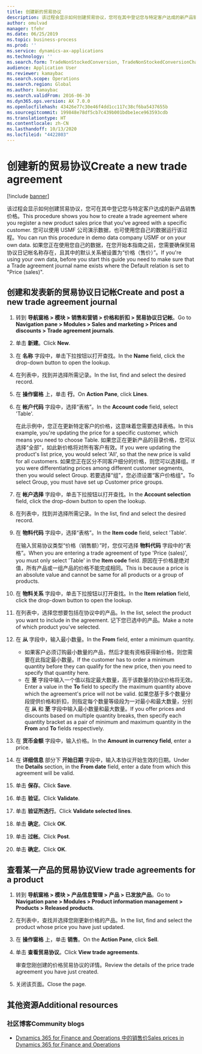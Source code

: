 ```yaml
---
title: 创建新的贸易协议
description: 该过程会显示如何创建贸易协议，您可在其中登记您与特定客户达成的新产品销售价格。
author: omulvad
manager: tfehr
ms.date: 06/25/2019
ms.topic: business-process
ms.prod: ''
ms.service: dynamics-ax-applications
ms.technology: ''
ms.search.form: TradeNonStockedConversion, TradeNonStockedConversionChangeWizard, TradeNonStockedConversionCheckWorksheet, TradeNonStockedConversionWizard, TradeNonStockedRegister
audience: Application User
ms.reviewer: kamaybac
ms.search.scope: Operations
ms.search.region: Global
ms.author: kamaybac
ms.search.validFrom: 2016-06-30
ms.dyn365.ops.version: AX 7.0.0
ms.openlocfilehash: 43426e77c30e46f4dd1cc117c38cf6ba5437655b
ms.sourcegitcommit: 199848e78df5cb7c439b001bdbe1ece963593cdb
ms.translationtype: HT
ms.contentlocale: zh-CN
ms.lasthandoff: 10/13/2020
ms.locfileid: "4422803"
---
```

# <a name="create-a-new-trade-agreement"></a><span data-ttu-id="35c54-103">创建新的贸易协议</span><span class="sxs-lookup"><span data-stu-id="35c54-103">Create a new trade agreement</span></span>

[!include [banner](../../includes/banner.md)]

<span data-ttu-id="35c54-104">该过程会显示如何创建贸易协议，您可在其中登记您与特定客户达成的新产品销售价格。</span><span class="sxs-lookup"><span data-stu-id="35c54-104">This procedure shows you how to create a trade agreement where you register a new product sales price that you've agreed with a specific customer.</span></span> <span data-ttu-id="35c54-105">您可以使用 USMF 公司演示数据，也可使用您自己的数据运行该过程。</span><span class="sxs-lookup"><span data-stu-id="35c54-105">You can run this procedure in demo data company USMF or on your own data.</span></span> <span data-ttu-id="35c54-106">如果您正在使用您自己的数据，在您开始本指南之前，您需要确保贸易协议日记帐名称存在，且其中的默认关系被设置为“价格（售价）”。</span><span class="sxs-lookup"><span data-stu-id="35c54-106">If you're using your own data, before you start this guide you need to make sure that a Trade agreement journal name exists where the Default relation is set to "Price (sales)".</span></span>


## <a name="create-and-post-a-new-trade-agreement-journal"></a><span data-ttu-id="35c54-107">创建和发表新的贸易协议日记帐</span><span class="sxs-lookup"><span data-stu-id="35c54-107">Create and post a new trade agreement journal</span></span>
1. <span data-ttu-id="35c54-108">转到 **导航窗格 > 模块 > 销售和营销 > 价格和折扣 > 贸易协议日记帐**。</span><span class="sxs-lookup"><span data-stu-id="35c54-108">Go to **Navigation pane > Modules > Sales and marketing > Prices and discounts > Trade agreement journals**.</span></span>
2. <span data-ttu-id="35c54-109">单击 **新建**。</span><span class="sxs-lookup"><span data-stu-id="35c54-109">Click **New**.</span></span>
3. <span data-ttu-id="35c54-110">在 **名称** 字段中，单击下拉按钮以打开查找。</span><span class="sxs-lookup"><span data-stu-id="35c54-110">In the **Name** field, click the drop-down button to open the lookup.</span></span>
4. <span data-ttu-id="35c54-111">在列表中，找到并选择所需记录。</span><span class="sxs-lookup"><span data-stu-id="35c54-111">In the list, find and select the desired record.</span></span>
5. <span data-ttu-id="35c54-112">在 **操作窗格** 上，单击 **行**。</span><span class="sxs-lookup"><span data-stu-id="35c54-112">On **Action Pane**, click **Lines**.</span></span>
6. <span data-ttu-id="35c54-113">在 **帐户代码** 字段中，选择“表格”。</span><span class="sxs-lookup"><span data-stu-id="35c54-113">In the **Account code** field, select 'Table'.</span></span>
    
    <span data-ttu-id="35c54-114">在此示例中，您正在更新特定客户的价格，这意味着您需要选择表格。</span><span class="sxs-lookup"><span data-stu-id="35c54-114">In this example, you're updating the price for a specific customer, which means you need to choose Table.</span></span> <span data-ttu-id="35c54-115">如果您正在更新产品的目录价格，您可以选择“全部”，如此新价格将对所有客户有效。</span><span class="sxs-lookup"><span data-stu-id="35c54-115">If you were updating the product's list price, you would select 'All', so that the new price is valid for all customers.</span></span> <span data-ttu-id="35c54-116">如果您正在区分不同客户细分的价格，则您可以选择组。</span><span class="sxs-lookup"><span data-stu-id="35c54-116">If you were differentiating prices among different customer segments, then you would select Group.</span></span> <span data-ttu-id="35c54-117">若要选择“组”，您必须设置“客户价格组”。</span><span class="sxs-lookup"><span data-stu-id="35c54-117">To select Group, you must have set up Customer price groups.</span></span>  

7. <span data-ttu-id="35c54-118">在 **帐户选择** 字段中，单击下拉按钮以打开查找。</span><span class="sxs-lookup"><span data-stu-id="35c54-118">In the **Account selection** field, click the drop-down button to open the lookup.</span></span>
8. <span data-ttu-id="35c54-119">在列表中，找到并选择所需记录。</span><span class="sxs-lookup"><span data-stu-id="35c54-119">In the list, find and select the desired record.</span></span>
9. <span data-ttu-id="35c54-120">在 **物料代码** 字段中，选择“表格”。</span><span class="sxs-lookup"><span data-stu-id="35c54-120">In the **Item code** field, select 'Table'.</span></span>
    
    <span data-ttu-id="35c54-121">在输入贸易协议类型“价格（销售额）”时，您仅可选择 **物料代码** 字段中的“表格”。</span><span class="sxs-lookup"><span data-stu-id="35c54-121">When you are entering a trade agreement of type 'Price (sales)', you must only select 'Table' in the **Item code** field.</span></span> <span data-ttu-id="35c54-122">原因在于价格是绝对值，所有产品或一组产品的价格不能完成相同。</span><span class="sxs-lookup"><span data-stu-id="35c54-122">This is because a price is an absolute value and cannot be same for all products or a group of products.</span></span>
    
10. <span data-ttu-id="35c54-123">在 **物料关系** 字段中，单击下拉按钮以打开查找。</span><span class="sxs-lookup"><span data-stu-id="35c54-123">In the **Item relation** field, click the drop-down button to open the lookup.</span></span>
11. <span data-ttu-id="35c54-124">在列表中，选择您想要包括在协议中的产品。</span><span class="sxs-lookup"><span data-stu-id="35c54-124">In the list, select the product you want to include in the agreement.</span></span> <span data-ttu-id="35c54-125">记下您已选中的产品。</span><span class="sxs-lookup"><span data-stu-id="35c54-125">Make a note of which product you've selected.</span></span>  
12. <span data-ttu-id="35c54-126">在 **从** 字段中，输入最小数量。</span><span class="sxs-lookup"><span data-stu-id="35c54-126">In the **From** field, enter a minimum quantity.</span></span>
    - <span data-ttu-id="35c54-127">如果客户必须订购最小数量的产品，然后才能有资格获得新价格，则您需要在此指定最小数量。</span><span class="sxs-lookup"><span data-stu-id="35c54-127">If the customer has to order a minimum quantity before they can qualify for the new price, then you need to specify that quantity here.</span></span>  
    - <span data-ttu-id="35c54-128">在 **至** 字段中输入一个值以指定最大数量，高于该数量的协议价格将无效。</span><span class="sxs-lookup"><span data-stu-id="35c54-128">Enter a value in the **To** field to specify the maximum quantity above which the agreement's price will not be valid.</span></span> <span data-ttu-id="35c54-129">如果您基于多个数量分段提供价格和折扣，则指定每个数量等级段为一对最小和最大数量，分别在 **从** 和 **至** 字段中输入最小数量和最大数量。</span><span class="sxs-lookup"><span data-stu-id="35c54-129">If you offer prices and discounts based on multiple quantity breaks, then specify each quantity bracket as a pair of minimum and maximum quantity in the **From** and **To** fields respectively.</span></span>
13. <span data-ttu-id="35c54-130">在 **货币金额** 字段中，输入价格。</span><span class="sxs-lookup"><span data-stu-id="35c54-130">In the **Amount in currency field**, enter a price.</span></span>
14. <span data-ttu-id="35c54-131">在 **详细信息** 部分下 **开始日期** 字段中，输入本协议开始生效的日期。</span><span class="sxs-lookup"><span data-stu-id="35c54-131">Under the **Details** section, in the **From date** field, enter a date from which this agreement will be valid.</span></span>
15. <span data-ttu-id="35c54-132">单击 **保存**。</span><span class="sxs-lookup"><span data-stu-id="35c54-132">Click **Save**.</span></span>
16. <span data-ttu-id="35c54-133">单击 **验证**。</span><span class="sxs-lookup"><span data-stu-id="35c54-133">Click **Validate**.</span></span>
17. <span data-ttu-id="35c54-134">单击 **验证所选行**。</span><span class="sxs-lookup"><span data-stu-id="35c54-134">Click **Validate selected lines**.</span></span>
18. <span data-ttu-id="35c54-135">单击 **确定**。</span><span class="sxs-lookup"><span data-stu-id="35c54-135">Click **OK**.</span></span>
19. <span data-ttu-id="35c54-136">单击 **过帐**。</span><span class="sxs-lookup"><span data-stu-id="35c54-136">Click **Post**.</span></span>
20. <span data-ttu-id="35c54-137">单击 **确定**。</span><span class="sxs-lookup"><span data-stu-id="35c54-137">Click **OK**.</span></span>

## <a name="view-trade-agreements-for-a-product"></a><span data-ttu-id="35c54-138">查看某一产品的贸易协议</span><span class="sxs-lookup"><span data-stu-id="35c54-138">View trade agreements for a product</span></span>
1. <span data-ttu-id="35c54-139">转到 **导航窗格 > 模块 > 产品信息管理 > 产品 > 已发放产品**。</span><span class="sxs-lookup"><span data-stu-id="35c54-139">Go to **Navigation pane > Modules > Product information management > Products > Released products**.</span></span>
2. <span data-ttu-id="35c54-140">在列表中，查找并选择您刚更新价格的产品。</span><span class="sxs-lookup"><span data-stu-id="35c54-140">In the list, find and select the product whose price you have just updated.</span></span>
3. <span data-ttu-id="35c54-141">在 **操作窗格** 上，单击 **销售**。</span><span class="sxs-lookup"><span data-stu-id="35c54-141">On the **Action Pane**, click **Sell**.</span></span>
4. <span data-ttu-id="35c54-142">单击 **查看贸易协议**。</span><span class="sxs-lookup"><span data-stu-id="35c54-142">Click **View trade agreements**.</span></span>
    
    <span data-ttu-id="35c54-143">审查您刚创建的价格贸易协议的详情。</span><span class="sxs-lookup"><span data-stu-id="35c54-143">Review the details of the price trade agreement you have just created.</span></span>    

5. <span data-ttu-id="35c54-144">关闭该页面。</span><span class="sxs-lookup"><span data-stu-id="35c54-144">Close the page.</span></span>

## <a name="additional-resources"></a><span data-ttu-id="35c54-145">其他资源</span><span class="sxs-lookup"><span data-stu-id="35c54-145">Additional resources</span></span>
### <a name="community-blogs"></a><span data-ttu-id="35c54-146">社区博客</span><span class="sxs-lookup"><span data-stu-id="35c54-146">Community blogs</span></span>
- [<span data-ttu-id="35c54-147">Dynamics 365 for Finance and Operations 中的销售价</span><span class="sxs-lookup"><span data-stu-id="35c54-147">Sales prices in Dynamics 365 for Finance and Operations</span></span>](https://financefunction.tech/2018/11/14/sales-prices-in-dynamics-365-for-finance-and-operations/#sales_price_in_trade_agreements)
